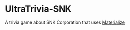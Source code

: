# UltraTrivia-SNK
A trivia game about SNK Corporation that uses [Materialize](http://materializecss.com/)
